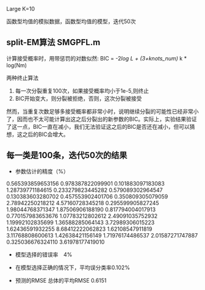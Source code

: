 

Large K=10

 函数型均值的模拟数据，函数型均值的模型，迭代50次

##  split-EM算法  SMGPFL.m

计算接受概率时，用带惩罚的对数似然:
BIC = -2*log L + (3+knots_num)* k * log(Nm)

两种终止算法
  1. 每一次分裂重复100次，如果接受概率均小于1e-5,则终止
  2. BIC开始变大，则分裂被拒绝，否则，这次分裂被接受

然而，当重复次数足够多接受概率都非常小时，说明继续分裂的可能性已经非常小了，因而也不太可能计算出这之后分裂出的新参数的BIC。实际上，实验结果验证了这一点，BIC一直在减小，我们无法验证这之后的BIC是否还在减小，但可以猜想，这之后的BIC会增大。



## 每一类是100条，迭代50次的结果

- 参数估计的精度（%）

0.565393859653156	0.978387822099901	0.101883097183083
1.28739771184615	0.233279823445282	0.579089302964547
0.130383603280702	0.457553902401706	0.350809305079059
2.78942250218212	4.57160728345218	0.295599905827245
1.98044768371347	1.87506906188190	0.817794004017913
0.770157983653676	1.07783212802612	2.49091035752932
1.19992102835699	1.36588285064143	3.72989306015223
1.62436591932255	8.68412222062823	1.62108547911819
3.11768808600613	1.42638421156149	1.71976174486537
2.01587271747887	0.325036676324110	3.61978177419010

- 模型选择的错误率　4%
- 在模型选择正确的情况下，平均误分类率0.102%

- 预测的RMSE
 总体的平均RMSE  0.6151
